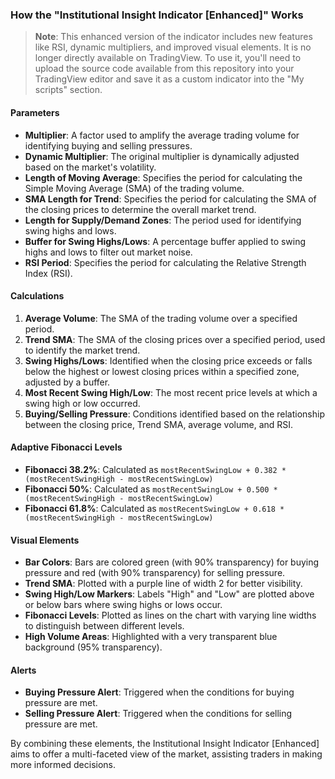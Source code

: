 ### How the "Institutional Insight Indicator [Enhanced]" Works

> **Note**: This enhanced version of the indicator includes new features like RSI, dynamic multipliers, and improved visual elements. It is no longer directly available on TradingView. To use it, you'll need to upload the source code available from this repository into your TradingView editor and save it as a custom indicator into the "My scripts" section.

#### Parameters
- **Multiplier**: A factor used to amplify the average trading volume for identifying buying and selling pressures.
- **Dynamic Multiplier**: The original multiplier is dynamically adjusted based on the market's volatility.
- **Length of Moving Average**: Specifies the period for calculating the Simple Moving Average (SMA) of the trading volume.
- **SMA Length for Trend**: Specifies the period for calculating the SMA of the closing prices to determine the overall market trend.
- **Length for Supply/Demand Zones**: The period used for identifying swing highs and lows.
- **Buffer for Swing Highs/Lows**: A percentage buffer applied to swing highs and lows to filter out market noise.
- **RSI Period**: Specifies the period for calculating the Relative Strength Index (RSI).

#### Calculations
1. **Average Volume**: The SMA of the trading volume over a specified period.
2. **Trend SMA**: The SMA of the closing prices over a specified period, used to identify the market trend.
3. **Swing Highs/Lows**: Identified when the closing price exceeds or falls below the highest or lowest closing prices within a specified zone, adjusted by a buffer.
4. **Most Recent Swing High/Low**: The most recent price levels at which a swing high or low occurred.
5. **Buying/Selling Pressure**: Conditions identified based on the relationship between the closing price, Trend SMA, average volume, and RSI.

#### Adaptive Fibonacci Levels
- **Fibonacci 38.2%**: Calculated as `mostRecentSwingLow + 0.382 * (mostRecentSwingHigh - mostRecentSwingLow)`
- **Fibonacci 50%**: Calculated as `mostRecentSwingLow + 0.500 * (mostRecentSwingHigh - mostRecentSwingLow)`
- **Fibonacci 61.8%**: Calculated as `mostRecentSwingLow + 0.618 * (mostRecentSwingHigh - mostRecentSwingLow)`

#### Visual Elements
- **Bar Colors**: Bars are colored green (with 90% transparency) for buying pressure and red (with 90% transparency) for selling pressure.
- **Trend SMA**: Plotted with a purple line of width 2 for better visibility.
- **Swing High/Low Markers**: Labels "High" and "Low" are plotted above or below bars where swing highs or lows occur.
- **Fibonacci Levels**: Plotted as lines on the chart with varying line widths to distinguish between different levels.
- **High Volume Areas**: Highlighted with a very transparent blue background (95% transparency).

#### Alerts
- **Buying Pressure Alert**: Triggered when the conditions for buying pressure are met.
- **Selling Pressure Alert**: Triggered when the conditions for selling pressure are met.

By combining these elements, the Institutional Insight Indicator [Enhanced] aims to offer a multi-faceted view of the market, assisting traders in making more informed decisions.
